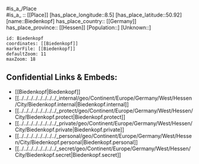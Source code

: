 ﻿---
location: [50.92,8.5] 
mapzoom: [7,12] 
mapmarker: city 
type: City
tags:
- geo/City


SpocWebEntityId: 29176
isDeleted: false
confidential: public

---
#is_a_/Place  
#is_a_ :: [[Place]] 
[has_place_longitude::8.5] 
[has_place_latitude::50.92] 
[name::Biedenkopf] 
has_place_country:: [[Germany]]  
has_place_province:: [[Hessen]] 
[Population::] 
[Unknown::] 


```leaflet
id: Biedenkopf
coordinates: [[Biedenkopf]] 
markerFile: [[Biedenkopf]] 
defaultZoom: 11 
maxZoom: 18
```


## Confidential Links & Embeds: 
- [[Biedenkopf|Biedenkopf]]  
- [[../../../../../../../../_internal/geo/Continent/Europe/Germany/West/Hessen/City/Biedenkopf.internal|Biedenkopf.internal]] 
- [[../../../../../../../../_protect/geo/Continent/Europe/Germany/West/Hessen/City/Biedenkopf.protect|Biedenkopf.protect]] 
- [[../../../../../../../../_private/geo/Continent/Europe/Germany/West/Hessen/City/Biedenkopf.private|Biedenkopf.private]] 
- [[../../../../../../../../_personal/geo/Continent/Europe/Germany/West/Hessen/City/Biedenkopf.personal|Biedenkopf.personal]] 
- [[../../../../../../../../_secret/geo/Continent/Europe/Germany/West/Hessen/City/Biedenkopf.secret|Biedenkopf.secret]] 
